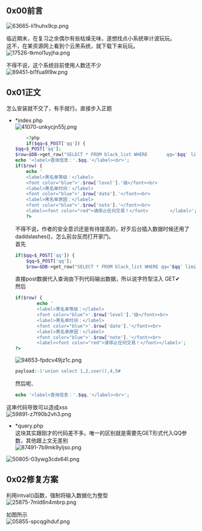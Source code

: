 0x00前言
------

![63665-li1huhx9cp.png](https://shs3.b.qianxin.com/attack_forum/2021/12/attach-d8e78e9edb77385196a4cde3f81027caa8083e8f.png)

临近期末，在复习之余偶尔有些枯燥无味，遂想找点小系统审计波玩玩。  
这不，在某资源网上看到个云黑系统，就下载下来玩玩。  
![17526-tkmol1uyjha.png](https://shs3.b.qianxin.com/attack_forum/2021/12/attach-d167f76c08b65f8d1c21f3f0e365345ad5e13be9.png)

不得不说，这个系统目前使用人数还不少  
![89451-bl1fua9l9w.png](https://shs3.b.qianxin.com/attack_forum/2021/12/attach-ad4ce7265e6a00d466e4d35a13aceb5dca01c57a.png)

0x01正文
------

怎么安装就不交了，有手就行。直接步入正题

- \*index.php  
    ![41070-unkycjn55j.png](https://shs3.b.qianxin.com/attack_forum/2021/12/attach-b1d9c7fd36a175cd07fdddef61f8f36c215e9321.png)
    
    ```php
        <?php
        if($qq=$_POST['qq']) {
    $qq=$_POST['qq'];
    $row=$DB->get_row("SELECT * FROM black_list WHERE       qq='$qq' limit 1");
    echo '<label>查询信息：'.$qq.'</label><br>';
    if($row) {
        echo '
        <label>黑名单等级：</label>
        <font color="blue">'.$row['level'].'级</font><br>
        <label>黑名单时间：</label>
        <font color="blue">'.$row['date'].'</font><br>
        <label>黑名单原因：</label>
        <font color="blue">'.$row['note'].'</font><br>
        <label><font color="red">请停止任何交易！</font>        </label>';
        ?>
    ```
    
    不得不说，作者的安全意识还是有待提高的，好歹后台插入数据时候还用了daddslashes()，怎么前台反而打开家门。  
    首先
    
    ```php
    if($qq=$_POST['qq']) {
        $qq=$_POST['qq'];
        $row=$DB->get_row("SELECT * FROM black_list WHERE qq='$qq' limit 1");
    ```
    
    直接post数据代入查询由下列代码输出数据，所以说字符型注入 GET✔  
    然后
    
    ```php
    if($row) {
            echo '
            <label>黑名单等级：</label>
            <font color="blue">'.$row['level'].'级</font><br>
            <label>黑名单时间：</label>
            <font color="blue">'.$row['date'].'</font><br>
            <label>黑名单原因：</label>
            <font color="blue">'.$row['note'].'</font><br>
            <label><font color="red">请停止任何交易！</font></label>';
    ?>
    ```
    
    ![94653-fpdcv49jz1c.png](https://shs3.b.qianxin.com/attack_forum/2021/12/attach-656ba36055a5c4524c35381b5b7f96213afe54db.png)
    
    ```php
    payload:-1'union select 1,2,user(),4,5#
    ```
    
    然后呢、
    
    ```php
    echo '<label>查询信息：'.$qq.'</label><br>';
    ```

这串代码导致可以造成xss  
![59891-z7f90b2vh3.png](https://shs3.b.qianxin.com/attack_forum/2021/12/attach-c838e69c2627517afaa69866d968f07db0bb2dd1.png)

- \*query.php  
    这块其实跟刚才的代码差不多。唯一的区别就是需要先GET形式代入QQ参数，其他跟上文无差别  
    ![87491-7b9mk9yljso.png](https://shs3.b.qianxin.com/attack_forum/2021/12/attach-3aaf658fbee4e9f2ddc7851edbbd3f0f4bfb509b.png)

![50805-03ywg3cdx64l.png](https://shs3.b.qianxin.com/attack_forum/2021/12/attach-2bd0842294b8b675b5ac4ddcee9800adb4f72a86.png)

0x02修复方案
--------

利用intval()函数，强制将输入数据化为整型  
![25875-7mld6n4mbrp.png](https://shs3.b.qianxin.com/attack_forum/2021/12/attach-a276fdb9629f03a4490302c25a50031c9049ed5b.png)

如图所示  
![05855-spcqgihduf.png](https://shs3.b.qianxin.com/attack_forum/2021/12/attach-ad92ddd34ff64803c114f4b40324fc7d6eeb1ad7.png)
